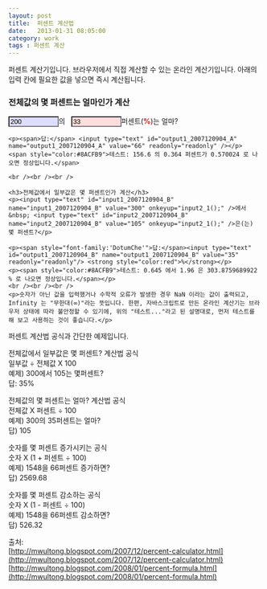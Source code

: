 ```yaml
---
layout: post
title:  퍼센트 계산법
date:   2013-01-31 08:05:00
category: work
tags : 퍼센트 계산
---
```


<div class="post-body">
	<p>퍼센트 계산기입니다. 브라우저에서 직접 계산할 수 있는 온라인 계산기입니다. 아래의 입력 칸에 필요한 값을 넣으면 즉시 계산됩니다.</p>
	<h3>전체값의 몇 퍼센트는 얼마인가 계산</h3>
	<p><input type="text" id="input1_2007120904_A" name="input1_2007120904_A" value="200" onkeyup="input1_1();" />의 &nbsp; <input type="text" id="input2_2007120904_A" name="input2_2007120904_A" value="33" onkeyup="input1_1();" />퍼센트(<strong style="color:red">%</strong>)는 얼마?</p>
	
	<p><span>답:</span> <input type="text" id="output1_2007120904_A" name="output1_2007120904_A" value="66" readonly="readonly" /></p>
	<span style="color:#8ACFB9">테스트: 156.6 의 0.364 퍼센트가 0.570024 로 나오면 정상입니다.</span>

	<br /><br /><br />

	<h3>전체값에서 일부값은 몇 퍼센트인가 계산</h3>
	<p><input type="text" id="input1_2007120904_B" name="input1_2007120904_B" value="300" onkeyup="input2_1();" />에서 &nbsp; <input type="text" id="input2_2007120904_B" name="input2_2007120904_B" value="105" onkeyup="input2_1();" />은(는) 몇 퍼센트?</p>

	<p><span style="font-family:'DotumChe'">답:</span><input type="text" id="output1_2007120904_B" name="output1_2007120904_B" value="35" readonly="readonly"/> <strong style="color:red">%</strong></p>
	<p><span style="color:#8ACFB9">테스트: 0.645 에서 1.96 은 303.8759689922 % 로 나오면 정상입니다.</span></p>
	<br /><br /><br />
	<p>숫자가 아닌 값을 입력했거나 수학적 오류가 발생한 경우 NaN 이라는 값이 출력되고, Infinity 는 "무한대(∞)"라는 뜻입니다. 한편, 자바스크립트로 만든 온라인 계산기는 브라우저 상태에 따라 불안정할 수 있기에, 위의 "테스트..."라고 된 설명대로, 먼저 테스트를 해 보고 사용하는 것이 좋습니다.</p>
</div>


퍼센트 계산법 공식과 간단한 예제입니다.

전체값에서 일부값은 몇 퍼센트? 계산법 공식  
일부값 ÷ 전체값 X 100  
예제) 300에서 105는 몇퍼센트?  
답: 35%  


전체값의 몇 퍼센트는 얼마? 계산법 공식  
전체값 X 퍼센트 ÷ 100  
예제) 300의 35퍼센트는 얼마?  
답) 105  


숫자를 몇 퍼센트 증가시키는 공식  
숫자 X (1 + 퍼센트 ÷ 100)  
예제) 1548을 66퍼센트 증가하면?  
답) 2569.68


숫자를 몇 퍼센트 감소하는 공식  
숫자 X (1 - 퍼센트 ÷ 100)  
예제) 1548을 66퍼센트 감소하면?  
답) 526.32  


출처:  
[http://mwultong.blogspot.com/2007/12/percent-calculator.html](http://mwultong.blogspot.com/2007/12/percent-calculator.html)  
[http://mwultong.blogspot.com/2008/01/percent-formula.html](http://mwultong.blogspot.com/2008/01/percent-formula.html)

<style>
#input1_2007120904_A{width:100px; background-color:#DDDDFF; color:black}
#input2_2007120904_A{width:100px; background-color:#FFDDDD; color:black}
#output1_2007120904_A{width:200px;}
#input1_2007120904_B{width:100px; background-color:#DDDDFF; color:black}
#input2_2007120904_B{width:100px; background-color:#FFDDDD; color:black}
#output1_2007120904_B{width:200px;}
</style>
<script type="text/javascript">
	function input1_1(e){
	var v1 = document.getElementById('input1_2007120904_A').value;
	v1 = v1.replace(/,|\s/g,'');
	var v2 = document.getElementById('input2_2007120904_A').value;
	v2 = v2.replace(/,|\s/g,'');
	var v = parseFloat(v1) * parseFloat(v2) / 100;
	document.getElementById('output1_2007120904_A').value = parseFloat(v.toFixed(10));
}
function input2_1(){
	var v1 = document.getElementById('input1_2007120904_B').value;
	v1 = v1.replace(/,|\s/g,'');
	var v2 = document.getElementById('input2_2007120904_B').value;
	v2 = v2.replace(/,|\s/g,'');
	var v = parseFloat(v2) / parseFloat(v1) * 100;
	document.getElementById('output1_2007120904_B').value = parseFloat(v.toFixed(10));
}
</script>
